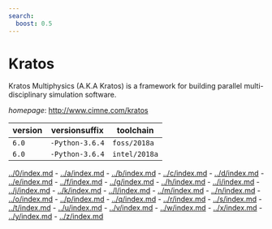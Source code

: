 ```yaml
---
search:
  boost: 0.5
---
```

# Kratos

Kratos Multiphysics (A.K.A Kratos) is a framework for building parallel multi-disciplinary  simulation software.

*homepage*: <http://www.cimne.com/kratos>

version | versionsuffix | toolchain
--------|---------------|----------
``6.0`` | ``-Python-3.6.4`` | ``foss/2018a``
``6.0`` | ``-Python-3.6.4`` | ``intel/2018a``

[../0/index.md](0) - [../a/index.md](a) - [../b/index.md](b) - [../c/index.md](c) - [../d/index.md](d) - [../e/index.md](e) - [../f/index.md](f) - [../g/index.md](g) - [../h/index.md](h) - [../i/index.md](i) - [../j/index.md](j) - [../k/index.md](k) - [../l/index.md](l) - [../m/index.md](m) - [../n/index.md](n) - [../o/index.md](o) - [../p/index.md](p) - [../q/index.md](q) - [../r/index.md](r) - [../s/index.md](s) - [../t/index.md](t) - [../u/index.md](u) - [../v/index.md](v) - [../w/index.md](w) - [../x/index.md](x) - [../y/index.md](y) - [../z/index.md](z)

